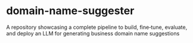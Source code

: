# domain-name-suggester
A repository showcasing a complete pipeline to build, fine‑tune, evaluate, and deploy an LLM for generating business domain name suggestions
